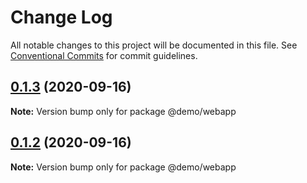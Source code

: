 # Change Log

All notable changes to this project will be documented in this file.
See [Conventional Commits](https://conventionalcommits.org) for commit guidelines.

## [0.1.3](https://github.com/gustavofsantos/monorepo-demo/compare/v0.1.2...v0.1.3) (2020-09-16)

**Note:** Version bump only for package @demo/webapp





## [0.1.2](https://github.com/gustavofsantos/monorepo-demo/compare/v0.1.1...v0.1.2) (2020-09-16)

**Note:** Version bump only for package @demo/webapp
